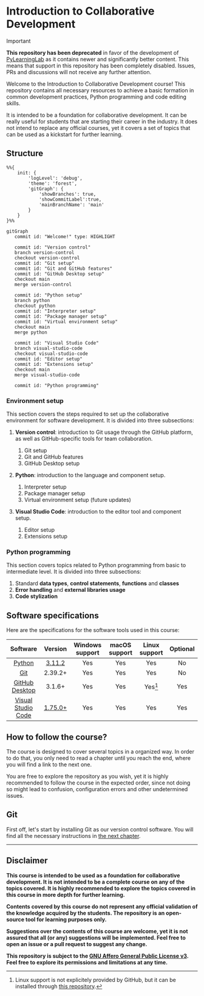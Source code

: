 # Introduction to Collaborative Development

> [!IMPORTANT]  
> **This repository has been deprecated** in favor of the development of [PyLearningLab](https://pylearninglab.erlete.dev) as it contains newer and significantly better content.
> This means that support in this repository has been completely disabled. Issues, PRs and discussions will not receive any further attention.

Welcome to the Introduction to Collaborative Development course! This repository contains all necessary resources to achieve a basic formation in common development practices, Python programming and code editing skills.

It is intended to be a foundation for collaborative development. It can be really useful for students that are starting their career in the industry. It does not intend to replace any official courses, yet it covers a set of topics that can be used as a kickstart for further learning.

## Structure

```mermaid
%%{
    init: {
        'logLevel': 'debug',
        'theme': 'forest',
        'gitGraph': {
            'showBranches': true,
            'showCommitLabel':true,
            'mainBranchName': 'main'
        }
    }
}%%

gitGraph
   commit id: "Welcome!" type: HIGHLIGHT

   commit id: "Version control"
   branch version-control
   checkout version-control
   commit id: "Git setup"
   commit id: "Git and GitHub features"
   commit id: "GitHub Desktop setup"
   checkout main
   merge version-control

   commit id: "Python setup"
   branch python
   checkout python
   commit id: "Interpreter setup"
   commit id: "Package manager setup"
   commit id: "Virtual environment setup"
   checkout main
   merge python

   commit id: "Visual Studio Code"
   branch visual-studio-code
   checkout visual-studio-code
   commit id: "Editor setup"
   commit id: "Extensions setup"
   checkout main
   merge visual-studio-code

   commit id: "Python programming"
```

### Environment setup

This section covers the steps required to set up the collaborative environment for software development. It is divided into three subsections:

1. **Version control**: introduction to Git usage through the GitHub platform, as well as GitHub-specific tools for team collaboration.
   1. Git setup
   2. Git and GitHub features
   3. GitHub Desktop setup

2. **Python**: introduction to the language and component setup.
   1. Interpreter setup
   2. Package manager setup
   3. Virtual environment setup (future updates)

3. **Visual Studio Code**: introduction to the editor tool and component setup.
   1. Editor setup
   2. Extensions setup

### Python programming

This section covers topics related to Python programming from basic to intermediate level. It is divided into three subsections:

1. Standard **data types**, **control statements**, **functions** and **classes**
2. **Error handling** and **external libraries usage**
3. **Code stylization**

## Software specifications

Here are the specifications for the software tools used in this course:

| Software | Version | Windows support | macOS support | Linux support | Optional |
| :------: | :-----: | :-------------: | :-----------: | :-----------: | :------: |
| [Python](https://www.python.org/) | [3.11.2](https://www.python.org/downloads/release/python-3111/) | Yes | Yes | Yes | No |
| [Git](https://git-scm.com/) | 2.39.2+ | Yes | Yes | Yes | No |
| [GitHub Desktop](https://desktop.github.com/) | 3.1.6+ | Yes | Yes | Yes[^1] | Yes |
| [Visual Studio Code](https://code.visualstudio.com/) | [1.75.0+](https://code.visualstudio.com/Download) | Yes | Yes | Yes | Yes |

## How to follow the course?

The course is designed to cover several topics in a organized way. In order to do that, you only need to read a chapter until you reach the end, where you will find a link to the next one.

You are free to explore the repository as you wish, yet it is highly recommended to follow the course in the expected order, since not doing so might lead to confusion, configuration errors and other undetermined issues.

## Git

First off, let's start by installing Git as our version control software. You will find all the necessary instructions in [the next chapter](/docs/version-control/git/README.md).

---

## Disclaimer

**This course is intended to be used as a foundation for collaborative development. It is not intended to be a complete course on any of the topics covered. It is highly recommended to explore the topics covered in this course in more depth for further learning.**

**Contents covered by this course do not represent any official validation of the knowledge acquired by the students. The repository is an open-source tool for learning purposes only.**

**Suggestions over the contents of this course are welcome, yet it is not assured that all (or any) suggestions will be implemented. Feel free to open an issue or a pull request to suggest any change.**

**This repository is subject to the [GNU Affero General Public License v3](LICENSE). Feel free to explore its permissions and limitations at any time.**

[^1]: Linux support is not explicitely provided by GitHub, but it can be installed through [this repository](https://github.com/shiftkey/desktop/releases).
